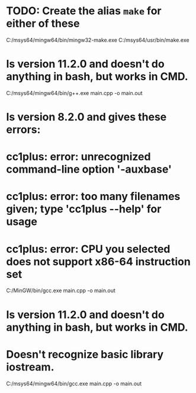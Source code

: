 # TODO: Create the alias `make` for either of these
C:/msys64/mingw64/bin/mingw32-make.exe
C:/msys64/usr/bin/make.exe

# Is version 11.2.0 and doesn't do anything in bash, but works in CMD.
C:/msys64/mingw64/bin/g++.exe main.cpp -o main.out


# Is version 8.2.0 and gives these errors:
# cc1plus: error: unrecognized command-line option '-auxbase'
# cc1plus: error: too many filenames given; type 'cc1plus --help' for usage
# cc1plus: error: CPU you selected does not support x86-64 instruction set
C:/MinGW/bin/gcc.exe main.cpp -o main.out

# Is version 11.2.0 and doesn't do anything in bash, but works in CMD.
# Doesn't recognize basic library iostream.
C:/msys64/mingw64/bin/gcc.exe main.cpp -o main.out